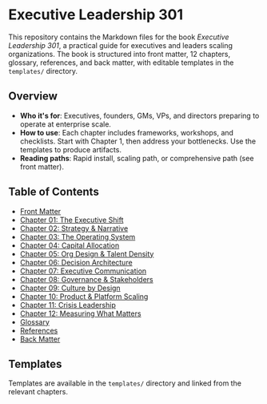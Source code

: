 # Executive Leadership 301

This repository contains the Markdown files for the book *Executive Leadership 301*, a practical guide for executives and leaders scaling organizations. The book is structured into front matter, 12 chapters, glossary, references, and back matter, with editable templates in the `templates/` directory.

## Overview
- **Who it's for**: Executives, founders, GMs, VPs, and directors preparing to operate at enterprise scale.
- **How to use**: Each chapter includes frameworks, workshops, and checklists. Start with Chapter 1, then address your bottlenecks. Use the templates to produce artifacts.
- **Reading paths**: Rapid install, scaling path, or comprehensive path (see front matter).

## Table of Contents
- [Front Matter](front-matter.md)
- [Chapter 01: The Executive Shift](chapter-01-the-executive-shift.md)
- [Chapter 02: Strategy & Narrative](executive_leadership_301_chapter_02.md)
- [Chapter 03: The Operating System](executive_leadership_301_chapter_03.md)
- [Chapter 04: Capital Allocation](executive_leadership_301_chapter_04.md)
- [Chapter 05: Org Design & Talent Density](executive_leadership_301_chapter_05.md)
- [Chapter 06: Decision Architecture](executive_leadership_301_chapter_06.md)
- [Chapter 07: Executive Communication](executive_leadership_301_chapter_07.md)
- [Chapter 08: Governance & Stakeholders](executive_leadership_301_chapter_08.md)
- [Chapter 09: Culture by Design](executive_leadership_301_chapter_09.md)
- [Chapter 10: Product & Platform Scaling](executive_leadership_301_chapter_10.md)
- [Chapter 11: Crisis Leadership](executive_leadership_301_chapter_11.md)
- [Chapter 12: Measuring What Matters](executive_leadership_301_chapter_12.md)
- [Glossary](glossary.md)
- [References](references.md)
- [Back Matter](back-matter.md)

## Templates
Templates are available in the `templates/` directory and linked from the relevant chapters.